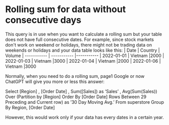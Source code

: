 # Rolling sum for data without consecutive days

This query is in use when you want to calculate a rolling sum but your table does not have full consecutive dates. For example, since stock markets don't work on weekend or holidays, there might not be trading data on weekends or holidays and your data table looks like this:
| Date      | Country | Volume
| ----------- | ----------- |-----------
| 2022-01-01  | Vietnam     |2000
| 2022-01-03  | Vietnam     |3000
| 2022-01-04  | Vietnam     |2000
| 2022-01-06  | Vietnam     |3000

Normally, when you need to do a rolling sum, page1 Google or now ChatGPT will give you more or less this answer:

Select [Region]
, [Order Date]
, Sum([Sales]) as ‘Sales’
, Avg(Sum(Sales)) Over (Partition by [Region] Order By [Order Date] Rows Between 29 Preceding and Current row) as ’30 Day Moving Avg.’
From superstore
Group By Region, [Order Date]

However, this would work only if your data has every dates in a certain year.
